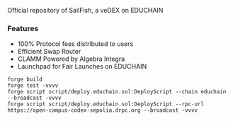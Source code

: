 Official repository of SailFish, a veDEX on EDUCHAIN

### Features

-   100% Protocol fees distributed to users
-   Efficient Swap Router
-   CLAMM Powered by Algebra Integra
-   Launchpad for Fair Launches on EDUCHAIN

```
forge build
forge test -vvvv
forge script script/deploy.educhain.sol:DeployScript --chain educhain --broadcast -vvvv
forge script script/deploy.educhain.sol:DeployScript --rpc-url https://open-campus-codex-sepolia.drpc.org --broadcast -vvvv 
```
